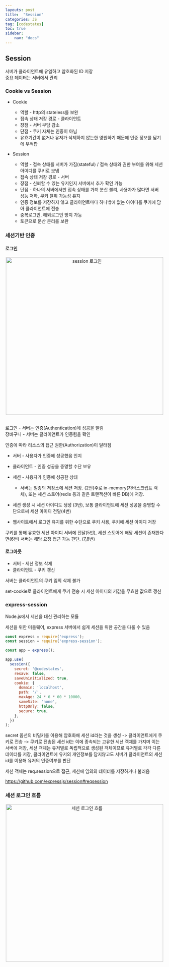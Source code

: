 ```yaml
---
layouts: post
title:  "Session"
categories: JS
tag: [codestates]
toc: true
sidebar:
    nav: "docs"
---
```


## Session

서버가 클라이언트에 유일하고 암호화된 ID 저장<br/>
중요 데이터는 서버에서 관리

### Cookie vs Session

- Cookie
  - 역할 - http의 stateless를 보완
  - 접속 상태 저장 경로 - 클라이언트
  - 장점 - 서버 부담 감소
  - 단점 - 쿠키 자체는 인증이 아님
  - 유효기간이 없거나 유저가 삭제하지 않는한 영원하기 때문에 인증 정보를 담기에 부적합

- Session
  - 역할 - 접속 상태를 서버가 가짐(stateful) / 접속 상태와 권한 부여를 위해 세션아이디를 쿠키로 보냄
  - 접속 상태 저장 경로 - 서버
  - 장점 - 신뢰할 수 있는 유저인지 서버에서 추가 확인 가능
  - 단점 - 하나의 서버에서만 접속 상태를 가져 분산 불리, 사용자가 많다면 서버 성능 저하, 쿠키 탈취 가능성 유지
  - 인증 정보를 저장하지 않고 클라이언트마다 하나밖에 없는 아이디를 쿠키에 담아 클라이언트에 전송
  - 중복로그인, 해외로그인 방지 가능
  - 토큰으로 분산 분리를 보완


### 세션기반 인증

#### 로그인

<html>
    <div style ="text-align:center">
        <img src= "https://s3.ap-northeast-2.amazonaws.com/urclass-images/_PsLhwyFA-1618305417398.png" alt="session 로그인" width="500" height="500">
    </div>
</html><br/>

로그인 - 서버는 인증(Authentication)에 성공을 알림<br/>
장바구니 - 서버는 클라이언트가 인증됨을 확인

인증에 따라 리소스의 접근 권한(Authorization)이 달라짐

- 서버 - 사용자가 인증에 성공했음 인지
- 클라이언트 - 인증 성공을 증명할 수단 보유

- 세션 - 사용자가 인증에 성공한 상태
  - 서버는 일종의 저장소에 세션 저장. (2번)주로 in-memory(자바스크립트 객체), 또는 세션 스토어(redis 등과 같은 트랜잭션이 빠른 DB)에 저장.
- 세션 생성 시 세션 아이디도 생성 (3번), 보통 클라이언트에 세션 성공을 증명할 수단으로써 세션 아이디 전달(4번)
- 웹사이트에서 로그인 유지를 위한 수단으로 쿠키 사용, 쿠키에 세션 아이디 저장

쿠키를 통해 유효한 세션 아이디 서버에 전달(5번), 세션 스토어에 해당 세션이 존재한다면(6번) 서버는 해당 요청 접근 가능 판단. (7,8번)

#### 로그아웃

- 서버 - 세션 정보 삭제
- 클라이언트 - 쿠키 갱신

서버는 클라이언트의 쿠키 임의 삭제 불가

set-cookie로 클라이언트에게 쿠키 전송 시 세션 아이디의 키값을 무효한 값으로 갱신

### express-session

Node.js에서 세션을 대신 관리하는 모듈

세션을 위한 미들웨어, express 서버에서 쉽게 세션을 위한 공간을 다룰 수 있음

```js
const express = require('express');
const session = require('express-session');

const app = express();

app.use(
  session({
    secret: '@codestates',
    resave: false,
    saveUninitialized: true,
    cookie: {
      domain: 'localhost',
      path: '/',
      maxAge: 24 * 6 * 60 * 10000,
      sameSite: 'none',
      httpOnly: false,
      secure: true,
    },
  })
);
```

secret 옵션의 비밀키를 이용해 암호화해 세션 id라는 것을 생성 -> 클라이언트에게 쿠키로 전송 -> 쿠키로 전송된 세션 id는 이에 종속되는 고유한 세션 객체를 가지며 이는 서버에 저장, 세션 객체는 유저별로 독립적으로 생성된 객체이므로 유저별로 각각 다른 데이터를 저장, 클라이언트에 유저의 개인정보를 담지않고도 서버가 클라이언트의 세션 id를 이용해 유저의 인증여부를 판단

세션 객체는 req.session으로 접근, 세션에 임의의 데이터를 저장하거나 불러옴

<https://github.com/expressjs/session#reqsession>

### 세션 로그인 흐름

<html>
    <div style ="text-align:center">
        <img src= "https://s3.ap-northeast-2.amazonaws.com/urclass-images/cTmorhCGPyy5gLizDVurb-1662911327804.png" alt="세션 로그인 흐름" width="500" height="500">
    </div>
</html><br/>
